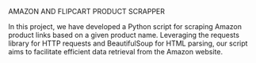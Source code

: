 AMAZON AND FLIPCART PRODUCT SCRAPPER

In this project, we have developed a Python script for scraping Amazon product links based 
on a given product name. Leveraging the requests library for HTTP requests and BeautifulSoup for 
HTML parsing, our script aims to facilitate efficient data retrieval from the Amazon website.
